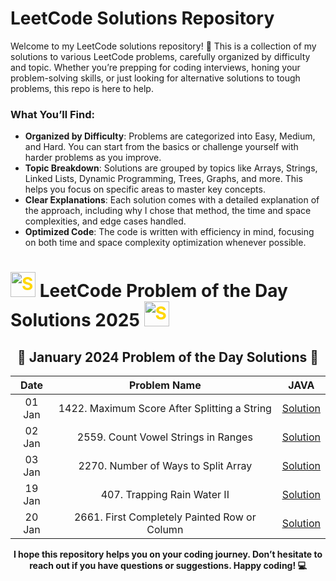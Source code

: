 # LeetCode Solutions Repository

Welcome to my LeetCode solutions repository! 🎉 This is a collection of my solutions to various LeetCode problems, carefully organized by difficulty and topic. Whether you’re prepping for coding interviews, honing your problem-solving skills, or just looking for alternative solutions to tough problems, this repo is here to help.

### What You’ll Find:
- **Organized by Difficulty**: Problems are categorized into Easy, Medium, and Hard. You can start from the basics or challenge yourself with harder problems as you improve.
- **Topic Breakdown**: Solutions are grouped by topics like Arrays, Strings, Linked Lists, Dynamic Programming, Trees, Graphs, and more. This helps you focus on specific areas to master key concepts.
- **Clear Explanations**: Each solution comes with a detailed explanation of the approach, including why I chose that method, the time and space complexities, and edge cases handled.
- **Optimized Code**: The code is written with efficiency in mind, focusing on both time and space complexity optimization whenever possible.

<h1>  <img src="https://github.com/user-attachments/assets/35f6838c-52f5-4e48-8a98-c5203f8c57e3" style="width:40px; color: #FFD700" alt="Star GIF"> LeetCode Problem of the Day Solutions 2025  <img src="https://github.com/user-attachments/assets/35f6838c-52f5-4e48-8a98-c5203f8c57e3" style="width:40px; color: #FFD700" alt="Star GIF"></h1>


<div align="center">

## 📅 **January 2024 Problem of the Day Solutions** 📅

| **Date**  | **Problem Name**                                |                                                                          **JAVA**                                                                          |
|:---------:|:-----------------------------------------------:|:----------------------------------------------------------------------------------------------------------------------------------------------------------:|
| 01 Jan    | 1422. Maximum Score After Splitting a String                        |    [Solution](https://github.com/THE-S0HAM/www-leetcode-solutions-com/blob/main/Jan%202025/1422.%20Maximum%20Score%20After%20Splitting%20a%20String.md)    |
| 02 Jan    | 2559. Count Vowel Strings in Ranges                        |    [Solution](https://github.com/THE-S0HAM/www-leetcode-solutions-com/blob/main/Jan%202025/2559.%20Count%20Vowel%20Strings%20in%20Ranges.md)    |
| 03 Jan    | 2270. Number of Ways to Split Array                        |    [Solution](https://github.com/THE-S0HAM/www-leetcode-solutions-com/blob/main/Jan%202025/2270.%20Number%20of%20Ways%20to%20Split%20Array.md)    |
| 19 Jan    | 407. Trapping Rain Water II                        |    [Solution](https://github.com/THE-S0HAM/www-leetcode-solutions-com/blob/main/Jan%202025/407.%20Trapping%20Rain%20Water%20II.md)    |
| 20 Jan    | 2661. First Completely Painted Row or Column                        |    [Solution](https://github.com/THE-S0HAM/www-leetcode-solutions-com/blob/main/Jan%202025/2661.%20First%20Completely%20Painted%20Row%20or%20Column.md)    |

 **I hope this repository helps you on your coding journey. Don’t hesitate to reach out if you have questions or suggestions. Happy coding! 💻**
